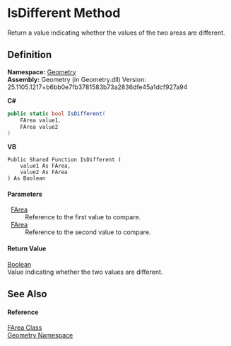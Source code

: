 # IsDifferent Method


Return a value indicating whether the values of the two areas are different.



## Definition
**Namespace:** <a href="eb409b48-e279-bdb4-daf3-3196b72d55a2.md">Geometry</a>  
**Assembly:** Geometry (in Geometry.dll) Version: 25.1105.1217+b6bb0e7fb3781583b73a2836dfe45a1dcf927a94

**C#**
``` C#
public static bool IsDifferent(
	FArea value1,
	FArea value2
)
```
**VB**
``` VB
Public Shared Function IsDifferent ( 
	value1 As FArea,
	value2 As FArea
) As Boolean
```



#### Parameters
<dl><dt>  <a href="bb9e7df7-af91-41d9-e4eb-f0500ec02002.md">FArea</a></dt><dd>Reference to the first value to compare.</dd><dt>  <a href="bb9e7df7-af91-41d9-e4eb-f0500ec02002.md">FArea</a></dt><dd>Reference to the second value to compare.</dd></dl>

#### Return Value
<a href="https://learn.microsoft.com/dotnet/api/system.boolean" target="_blank" rel="noopener noreferrer">Boolean</a>  
Value indicating whether the two values are different.

## See Also


#### Reference
<a href="bb9e7df7-af91-41d9-e4eb-f0500ec02002.md">FArea Class</a>  
<a href="eb409b48-e279-bdb4-daf3-3196b72d55a2.md">Geometry Namespace</a>  
